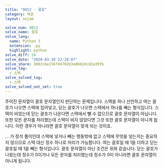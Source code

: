 ```yaml
---
title: "9012 - 괄호"
category: 백준
layout: nojam

solve_num: 9012
solve_name: 괄호
solve_lang:
  name: Python 3
  extension: .py
  highlight: python
solve_diff: 24
solve_date: "2020-03-30 22:28:07"
solve_share: 3893cbe156fd4702b3a0b62dcd2a397b
solve_tag:
  - 스택
solve_solved_tag:
  - 스택
solve_solved_not_set: true
---
```


주어진 문자열이 괄호 문자열인지 판단하는 문제입니다. 스택을 하나 선언하고 여는 괄호가 나오면 스택에 집어넣고, 닫는 괄호가 나오면 스택에서 하나를 빼는 형식입니다. 스택이 비었는데 닫는 괄호가 나온다면 스택에서 뺄 수 없으므로 괄호 문자열이 아닙니다. 또한 모든 문자를 처리했는데 스택이 비지 않았다면 그것 또한 괄호 문자열이 아니게 됩니다. 이런 경우가 아니라면 괄호 문자열이 맞게 되는 것이죠.

... 가 정석 풀이인데 스택에 넣거나 빼는 행동밖에 없고 스택에 무엇을 넣는지는 중요하지 않으므로 스택 대신 정수 하나로 처리가 가능합니다. 여는 괄호일 때 1을 더하고 닫는 괄호일 때 1을 빼는 형식입니다. 괄호 문자열이 아닌 조건은 위와 같습니다. 닫는 괄호가 나왔는데 정수가 0이거나 모든 문자를 처리했는데 정수가 0이 아니라면 괄호 문자열이 아니게 됩니다.
